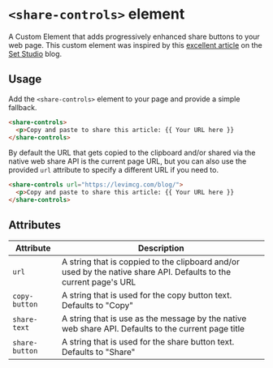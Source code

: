 # `<share-controls>` element
A Custom Element that adds progressively enhanced share buttons to your web page. This custom element was inspired by this [excellent article](https://set.studio/simplify-sharing-with-built-in-apis-and-progressive-enhancement/) on the [Set Studio](https://set.studio/) blog.

## Usage
Add the `<share-controls>` element to your page and provide a simple fallback.

```html
<share-controls>
  <p>Copy and paste to share this article: {{ Your URL here }}
</share-controls>
```

By default the URL that gets copied to the clipboard and/or shared via the native web share API is the current page URL, but you can also use the provided `url` attribute to specify a different URL if you need to.

```html
<share-controls url="https://levimcg.com/blog/">
  <p>Copy and paste to share this article: {{ Your URL here }}
</share-controls>
```

## Attributes

| Attribute      | Description                                                                   |
| -------------- | ----------------------------------------------------------------------------- |
| `url`          | A string that is coppied to the clipboard and/or used by the native share API. Defaults to the current page's URL |
| `copy-button`  | A string that is used for the copy button text. Defaults to "Copy"                                |
| `share-text`   | A string that is use as the message by the native web share API. Defaults to the current page title               |
| `share-button` | A string that is used for the share button text. Defaults to "Share"                              |